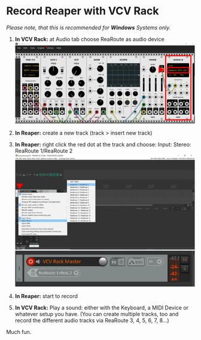 # Record Reaper with VCV Rack

_Please note, that this is recommended for **Windows** Systems only._


1. **In VCV Rack:** at Audio tab choose ReaRoute as audio device
![vcv_rack_interface.png](vcv_rack_interface.png)

2. **In Reaper:** create a new track (track > insert new track)

3. **In Reaper:** right click the red dot at the track and choose: Input: Stereo: ReaRoute 1/ReaRoute 2
![reaper_choose_rearoute.png](reaper_choose_rearoute.png)
![reaper_choose_rearoute2.png](reaper_choose_rearoute2.png)

4. **In Reaper:**  start to record 

5. **In VCV Rack:** Play a sound: either with the Keyboard, a MIDI Device or whatever setup you have. (You can create multiple tracks, too and record the different audio tracks via ReaRoute 3, 4, 5, 6, 7, 8...) 

Much fun. 